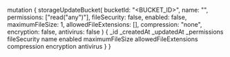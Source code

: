 mutation {
    storageUpdateBucket(
        bucketId: "<BUCKET_ID>",
        name: "<NAME>",
        permissions: ["read("any")"],
        fileSecurity: false,
        enabled: false,
        maximumFileSize: 1,
        allowedFileExtensions: [],
        compression: "none",
        encryption: false,
        antivirus: false
    ) {
        _id
        _createdAt
        _updatedAt
        _permissions
        fileSecurity
        name
        enabled
        maximumFileSize
        allowedFileExtensions
        compression
        encryption
        antivirus
    }
}
